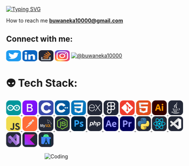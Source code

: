 <!--[![MasterHead](https://media.giphy.com/media/pVGsAWjzvXcZW4ZBTE/giphy.gif)](https://rishavchanda.io) -->
<!-- The masterhead has been removed -->
<!--<h1 align="center">A guy with a laptop </h1>-->

<p align="left">
  <a href="https://git.io/typing-svg">
    <img src="https://readme-typing-svg.herokuapp.com?font=Fira+Code&pause=1000&random=false&width=435&lines=A+guy+with+a+laptop" alt="Typing SVG">
  </a>
</p>



<!-- <h3 align="center">A guy with a laptop </h3> -->
<!--<img align="right" alt="Coding" width="400" src="https://66.media.tumblr.com/e90102ad4c6a2926402ceb961b7b72eb/tumblr_posit6cYnn1s3olk1o6_540.gif">-->

How to reach me **buwaneka10000@gmail.com** <br>




<h2 align="left">Connect with me:</h2>
<p align="left">
<a href="https://twitter.com/buwanekaonline" target="blank"><img align="center" src="https://github.com/tandpfun/skill-icons/raw/main/icons/Twitter.svg" alt="buwanekaonline" height="30" width="40" /></a>
<a href="https://linkedin.com/in/buwaneka-vishwajith-645378206" target="blank"><img align="center" src="https://github.com/tandpfun/skill-icons/raw/main/icons/LinkedIn.svg" alt="buwaneka-vishwajith-645378206" height="30" width="40" /></a>
<a href="https://stackoverflow.com/users/22067867" target="blank"><img align="center" src="https://github.com/tandpfun/skill-icons/raw/main/icons/StackOverflow-Dark.svg" alt="22067867" height="30" width="40" /></a>
<a href="https://www.instagram.com/vish.code" target="blank"><img align="center" src="https://github.com/tandpfun/skill-icons/raw/main/icons/Instagram.svg" alt="iambuwaneka" height="30" width="40" /></a>
<a href="https://medium.com/@buwaneka10000" target="blank"><img align="center" src="https://raw.githubusercontent.com/rahuldkjain/github-profile-readme-generator/master/src/images/icons/Social/medium.svg" alt="@buwaneka10000" height="30" width="40" /></a>
</p>

<h1 align="left">👽 Tech Stack:</h1>
<p align="left"> <a href="https://www.arduino.cc/" target="_blank" rel="noreferrer"> 
<img src="https://github.com/tandpfun/skill-icons/raw/main/icons/Arduino.svg" alt="arduino" width="40" height="40"/> </a> <a href="https://getbootstrap.com" target="_blank" rel="noreferrer"> 
<img src="https://github.com/tandpfun/skill-icons/blob/main/icons/Bootstrap.svg" alt="bootstrap" width="40" height="40"/> </a> <a href="https://www.cprogramming.com/" target="_blank" rel="noreferrer"> 
<img src="https://github.com/tandpfun/skill-icons/raw/main/icons/C.svg" alt="c" width="40" height="40"/> </a> <a href="https://www.w3schools.com/cpp/" target="_blank" rel="noreferrer"> 
<img src="https://github.com/tandpfun/skill-icons/raw/main/icons/CPP.svg" alt="cplusplus" width="40" height="40"/> </a> <a href="https://www.w3schools.com/css/" target="_blank" rel="noreferrer"> 
<img src="https://github.com/tandpfun/skill-icons/raw/main/icons/CSS.svg" alt="css3" width="40" height="40"/> </a> <a href="https://expressjs.com" target="_blank" rel="noreferrer">
<img src="https://github.com/tandpfun/skill-icons/raw/main/icons/ExpressJS-Dark.svg" alt="express" width="40" height="40"/> </a> <a href="https://www.figma.com/" target="_blank" rel="noreferrer"> 
<img src="https://github.com/tandpfun/skill-icons/raw/main/icons/Figma-Dark.svg" alt="figma" width="40" height="40"/> </a> <a href="https://git-scm.com/" target="_blank" rel="noreferrer"> 
<img src="https://github.com/tandpfun/skill-icons/raw/main/icons/Git.svg" alt="git" width="40" height="40"/> </a> <a href="https://www.w3.org/html/" target="_blank" rel="noreferrer"> 
<img src="https://github.com/tandpfun/skill-icons/raw/main/icons/HTML.svg" alt="html5" width="40" height="40"/> </a> 
  
<a href="https://www.adobe.com/in/products/illustrator.html" target="_blank" rel="noreferrer"> 
<img src="https://github.com/tandpfun/skill-icons/raw/main/icons/Illustrator.svg" alt="illustrator" width="40" height="40"/> </a> 
  
<a href="https://www.java.com" target="_blank" rel="noreferrer"> 
<img src="https://github.com/tandpfun/skill-icons/raw/main/icons/Java-Dark.svg" alt="java" width="40" height="40"/> </a> 
  
<a href="https://developer.mozilla.org/en-US/docs/Web/JavaScript" target="_blank" rel="noreferrer"> 
<img src="https://github.com/tandpfun/skill-icons/raw/main/icons/JavaScript.svg" alt="javascript" width="40" height="40"/> </a> <a href="https://www.microsoft.com/en-us/sql-server" target="_blank" rel="noreferrer"> 
<img src="https://github.com/tandpfun/skill-icons/raw/main/icons/Postman.svg" alt="postman" width="40" height="40"/> </a> <a href="https://www.postman.com/" target="_blank" rel="noreferrer"> 
<img src="https://github.com/tandpfun/skill-icons/raw/main/icons/MySQL-Dark.svg" alt="mysql" width="40" height="40"/> </a> <a href="https://nodejs.org" target="_blank" rel="noreferrer"> 
<img src="https://github.com/tandpfun/skill-icons/raw/main/icons/NodeJS-Dark.svg" alt="nodejs" width="40" height="40"/> </a> <a href="https://www.photoshop.com/en" target="_blank" rel="noreferrer"> 
<img src="https://github.com/tandpfun/skill-icons/raw/main/icons/Photoshop.svg" alt="photoshop" width="40" height="40"/> </a> <a href="https://www.php.net" target="_blank" rel="noreferrer"> 
<img src="https://github.com/tandpfun/skill-icons/raw/main/icons/PHP-Dark.svg" alt="php" width="40" height="40"/> </a> 
<a href="https://www.adobe.com" target="_blank" rel="noreferrer"> <img src="https://github.com/tandpfun/skill-icons/raw/main/icons/AfterEffects.svg" alt="aftereffects" width="40" height="40"/> </a> 
<a href="https://postman.com" target="_blank" rel="noreferrer"> <img src="https://github.com/tandpfun/skill-icons/raw/main/icons/Premiere.svg" alt="premier pro" width="40" height="40"/> </a> 
<a href="https://www.python.org" target="_blank" rel="noreferrer"> 
<img src="https://github.com/tandpfun/skill-icons/raw/main/icons/Python-Dark.svg" alt="python" width="40" height="40"/> </a> <a href="https://reactjs.org/" target="_blank" rel="noreferrer"> 
<img src="https://github.com/tandpfun/skill-icons/raw/main/icons/React-Dark.svg" alt="react" width="40" height="40"/> </a>
<a href="https://code.visualstudio.com/" target="_blank" rel="noreferrer"> <img src="https://github.com/tandpfun/skill-icons/raw/main/icons/VSCode-Dark.svg" alt="vscode" width="40" height="40"/> </a> 
<a href="https://code.visualstudio.com/" target="_blank" rel="noreferrer"> <img src="https://github.com/tandpfun/skill-icons/raw/main/icons/VisualStudio-Dark.svg" alt="visual studio" width="40" height="40"/></a>
<img src="https://github.com/tandpfun/skill-icons/blob/main/icons/Kotlin-Dark.svg" alt="visual studio" width="40" height="40"/>
<img src="https://github.com/tandpfun/skill-icons/blob/main/icons/AndroidStudio-Dark.svg" alt="visual studio" width="40" height="40"/>
</p>


<!--<p>&nbsp;<img align="center" src="https://github-readme-stats.vercel.app/api?username=Buwaneka-Vishwajith&show_icons=true&locale=en" alt="Buwaneka-Vishwajith" /></p> -->



<img align="right" alt="Coding" width="400" src="https://i.giphy.com/media/v1.Y2lkPTc5MGI3NjExeTFiMWJtcjExM2MzZHhwN29oZmk5YnRxNmxxdGRrNjQyMG9ucHkydSZlcD12MV9pbnRlcm5hbF9naWZfYnlfaWQmY3Q9Zw/9tZc9Mzo9K0yOYx38U/giphy.gif">

<!-- <p><img align="center" src="https://github-readme-streak-stats.herokuapp.com/?user=Buwaneka-Vishwajith&" alt="Buwaneka-Vishwajith" /></p> --> 




